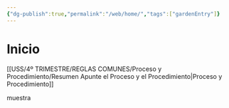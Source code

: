 ```yaml
---
{"dg-publish":true,"permalink":"/web/home/","tags":["gardenEntry"]}
---
```



# Inicio

[[USS/4º TRIMESTRE/REGLAS COMUNES/Proceso y Procedimiento/Resumen Apunte el Proceso y el Procedimiento\|Proceso y Procedimiento]]

muestra

